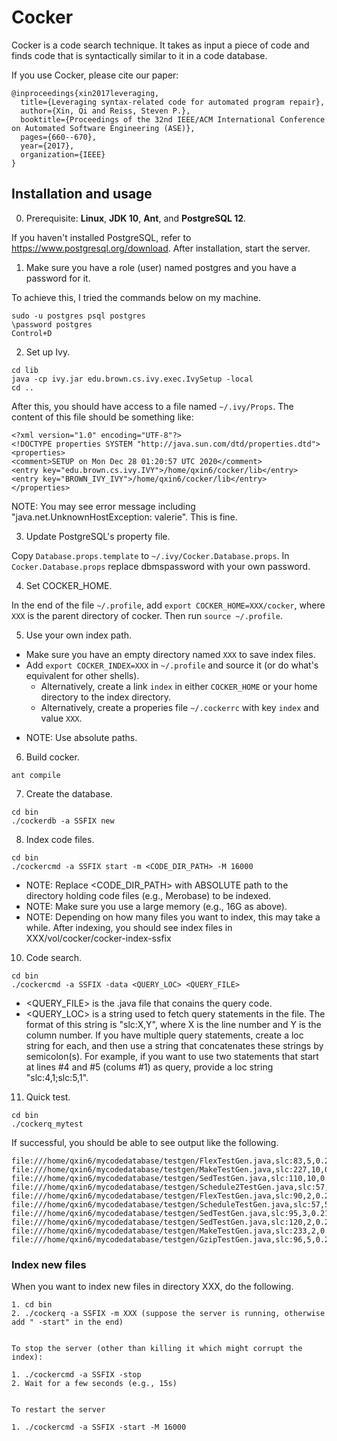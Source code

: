 # Cocker

Cocker is a code search technique. It takes as input a piece of code and finds code that is syntactically similar to it in a code database.

If you use Cocker, please cite our paper:
```
@inproceedings{xin2017leveraging,
  title={Leveraging syntax-related code for automated program repair},
  author={Xin, Qi and Reiss, Steven P.},
  booktitle={Proceedings of the 32nd IEEE/ACM International Conference on Automated Software Engineering (ASE)},
  pages={660--670},
  year={2017},
  organization={IEEE}
}
```

## Installation and usage

0. Prerequisite: **Linux**, **JDK 10**, **Ant**, and **PostgreSQL 12**.

If you haven't installed PostgreSQL, refer to https://www.postgresql.org/download. After installation, start the server.


1. Make sure you have a role (user) named postgres and you have a password for it.

To achieve this, I tried the commands below on my machine.
```
sudo -u postgres psql postgres
\password postgres
Control+D
```

2. Set up Ivy.

```
cd lib
java -cp ivy.jar edu.brown.cs.ivy.exec.IvySetup -local
cd ..
```

After this, you should have access to a file named `~/.ivy/Props`. The content of this file should be something like:

```
<?xml version="1.0" encoding="UTF-8"?>
<!DOCTYPE properties SYSTEM "http://java.sun.com/dtd/properties.dtd">
<properties>
<comment>SETUP on Mon Dec 28 01:20:57 UTC 2020</comment>
<entry key="edu.brown.cs.ivy.IVY">/home/qxin6/cocker/lib</entry>
<entry key="BROWN_IVY_IVY">/home/qxin6/cocker/lib</entry>
</properties>
```

NOTE: You may see error message including "java.net.UnknownHostException: valerie". This is fine.


3. Update PostgreSQL's property file.

Copy `Database.props.template` to `~/.ivy/Cocker.Database.props`.
In `Cocker.Database.props` replace dbmspassword with your own password.


4. Set COCKER_HOME.

In the end of the file `~/.profile`, add `export COCKER_HOME=XXX/cocker`, where `XXX` is the parent directory of cocker. Then run `source ~/.profile`.


5. Use your own index path.

 - Make sure you have an empty directory named `XXX` to save index files.
 - Add `export COCKER_INDEX=XXX` in `~/.profile` and source it (or do what's equivalent for other shells).
   - Alternatively, create a link `index` in either `COCKER_HOME` or your home directory to the index directory.
   - Alternatively, create a properies file `~/.cockerrc` with key `index` and value `XXX`.
 * NOTE: Use absolute paths.

6. Build cocker.

`ant compile`


7. Create the database.

```
cd bin
./cockerdb -a SSFIX new
```


8. Index code files.

```
cd bin
./cockercmd -a SSFIX start -m <CODE_DIR_PATH> -M 16000
```

* NOTE: Replace <CODE_DIR_PATH> with ABSOLUTE path to the directory holding code files (e.g., Merobase) to be indexed.
* NOTE: Make sure you use a large memory (e.g., 16G as above).
* NOTE: Depending on how many files you want to index, this may take a while. After indexing, you should see index files in XXX/vol/cocker/cocker-index-ssfix


10. Code search.

```
cd bin
./cockercmd -a SSFIX -data <QUERY_LOC> <QUERY_FILE>
```

* <QUERY_FILE> is the .java file that conains the query code.
* <QUERY_LOC> is a string used to fetch query statements in the file. The format of this string is "slc:X,Y", where X is the line number and Y is the column number. If you have multiple query statements, create a loc string for each, and then use a string that concatenates these strings by semicolon(s). For example, if you want to use two statements that start at lines #4 and #5 (colums #1) as query, provide a loc string "slc:4,1;slc:5,1".


11. Quick test.

```
cd bin
./cockerq_mytest
```

If successful, you should be able to see output like the following.

```
file:///home/qxin6/mycodedatabase/testgen/FlexTestGen.java,slc:83,5,0.25485426
file:///home/qxin6/mycodedatabase/testgen/MakeTestGen.java,slc:227,10,0.22162989
file:///home/qxin6/mycodedatabase/testgen/SedTestGen.java,slc:110,10,0.21562001
file:///home/qxin6/mycodedatabase/testgen/Schedule2TestGen.java,slc:57,5;slc:58,5,0.2129162
file:///home/qxin6/mycodedatabase/testgen/FlexTestGen.java,slc:90,2,0.2129162
file:///home/qxin6/mycodedatabase/testgen/ScheduleTestGen.java,slc:57,5;slc:58,5,0.2129162
file:///home/qxin6/mycodedatabase/testgen/SedTestGen.java,slc:95,3,0.2129162
file:///home/qxin6/mycodedatabase/testgen/SedTestGen.java,slc:120,2,0.2129162
file:///home/qxin6/mycodedatabase/testgen/MakeTestGen.java,slc:233,2,0.2129162
file:///home/qxin6/mycodedatabase/testgen/GzipTestGen.java,slc:96,5,0.2129162
```



### Index new files

When you want to index new files in directory XXX, do the following.

```
1. cd bin
2. ./cockerq -a SSFIX -m XXX (suppose the server is running, otherwise add " -start" in the end)


To stop the server (other than killing it which might corrupt the index):

1. ./cockercmd -a SSFIX -stop
2. Wait for a few seconds (e.g., 15s)


To restart the server

1. ./cockercmd -a SSFIX -start -M 16000
```


